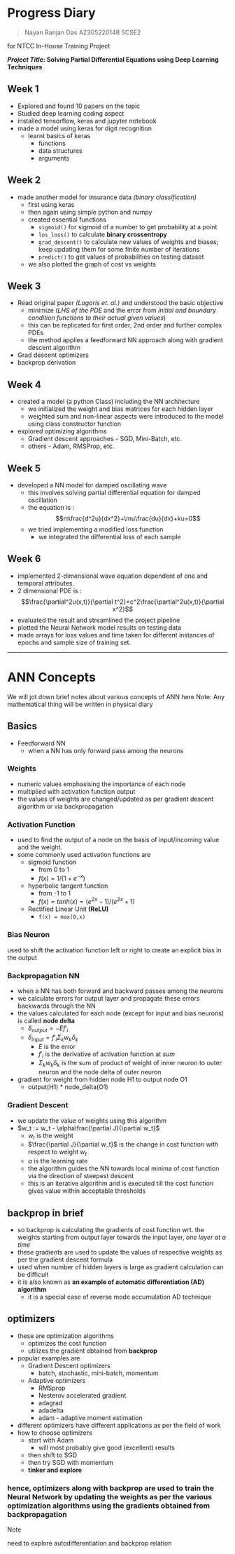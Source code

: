 # Progress Diary

>Nayan Ranjan Das
>A2305220148
>5CSE2

for NTCC In-House Training Project

***Project Title*: Solving Partial Differential Equations using Deep Learning Techniques**

## Week 1
* Explored and found 10 papers on the topic
* Studied deep learning coding aspect
* installed tensorflow, keras and jupyter notebook
* made a model using keras for digit recognition
	* learnt basics of keras
		* functions
		* data structures
		* arguments

## Week 2
* made another model for insurance data *(binary classification)* 
	* first using keras
	* then again using simple python and numpy
	* created essential functions
		* ```sigmoid()``` for sigmoid of a number to get probability at a point
		* ```los_loss()``` to calculate **binary crossentropy**
		* ```grad_descent()``` to calculate new values of weights and biases; keep updating them for some finite number of iterations
		* ```predict()``` to get values of probabilities on testing dataset
	* we also plotted the graph of cost vs weights

## Week 3
* Read original paper *(Lagaris et. al.)* and understood the basic objective
	* minimize (*LHS of the PDE* and the error from *initial and boundary condition functions to their actual given values*)
	* this can be replicated for first order, 2nd order and further complex PDEs
	* the method applies a feedforward NN approach along with gradient descent algorithm
* Grad descent optimizers
* backprop derivation

## Week 4
- created a model (a python Class) including the NN architecture
	- we initialized the weight and bias matrices for each hidden layer
	- weighted sum and non-linear aspects were introduced to the model using class constructor function
- explored optimizing algorithms
	- Gradient descent approaches - SGD, Mini-Batch, etc.
	- others - Adam, RMSProp, etc.

## Week 5
- developed a NN model for damped oscillating wave
	- this involves solving partial differential equation for damped oscillation
	- the equation is : $$m\frac{d^2u}{dx^2}+\mu\frac{du}{dx}+ku=0$$
	- we tried implementing a modified loss function 
		- we integrated the differential loss of each sample

## Week 6
- implemented 2-dimensional wave equation dependent of one  and temporal attributes.
- 2 dimensional PDE is : $$\frac{\partial^2u(x,t)}{\partial t^2}=c^2\frac{\partial^2u(x,t)}{\partial x^2}$$
- evaluated the result and streamlined the project pipeline
- plotted the Neural Network model results on testing data
- made arrays for loss values and time taken for different instances of epochs and sample size of training set.

---
# ANN Concepts
We will jot down brief notes about various concepts of ANN here
Note: Any mathematical thing will be written in physical diary

## Basics
* Feedforward NN
	* when a NN has only forward pass among the neurons

### Weights
* numeric values emphasising the importance of each node
* multiplied with activation function output 
* the values of weights are changed/updated as per gradient descent algorithm or via backpropagation

### Activation Function
* used to find the output of a node on the basis of input/incoming value and the weight.
* some commonly used activation functions are
	* sigmoid function
		* from 0 to 1
		* $f(x) = 1/(1+e^{-x})$
	* hyperbolic tangent function 
		* from -1 to 1
		* $f(x) = tanh(x) = (e^{2x}-1)/(e^{2x}+1)$
	* Rectified Linear Unit **(ReLU)** 
		* ```f(x) = max(0,x)```

### Bias Neuron
used to shift the activation function left or right to create an explicit bias in the output

### Backpropagation NN
* when a NN has both forward and backward passes among the neurons
* we calculate errors for output layer and propagate these errors backwards through the NN
* the values calculated for each node (except for input and bias neurons) is called **node delta**
	* $\delta_{output} = -Ef'_{i}$
	* $\delta_{input} = f'_{i}\Sigma_kw_k\delta_k$ 
		* $E$ is the error
		* $f'_{i}$ is the derivative of activation function at $sum$
		* $\Sigma_kw_k\delta_k$ is the sum of product of weight of inner neuron to outer neuron and the node delta of outer neuron
* gradient for weight from hidden node H1 to output node O1
	* output(H1) * node_delta(O1)

### Gradient Descent
* we update the value of weights using this algorithm
* $w_t := w_t - \alpha\frac{\partial J}{\partial w_t}$
	* $w_t$ is the weight 
	* $\frac{\partial J}{\partial w_t}$ is the change in cost function with respect to weight $w_t$
	* $\alpha$ is the learning rate
	* the algorithm guides the NN towards local minima of cost function via the direction of steepest descent
	* this is an iterative algorithm and is executed till the cost function gives value within acceptable thresholds

## backprop in brief
* so backprop is calculating the gradients of cost function wrt. the weights starting from output layer towards the input layer, *one layer at a time*
* these gradients are used to update the values of respective weights as per the gradient descent formula
* used when number of hidden layers is large as gradient calculation can be difficult
* it is also known as **an example of automatic differentiation (AD) algorithm**
	* it is a special case of reverse mode accumulation AD technique 


## optimizers
* these are optimization algorithms
	* optimizes the cost function
	* utilizes the gradient obtained from **backprop**
* popular examples are
	* Gradient Descent optimizers
		* batch, stochastic, mini-batch, momentum
	* Adaptive optimizers
		* RMSprop
		* Nesterov accelerated gradient
		* adagrad
		* adadelta
		* adam - adaptive moment estimation
* different optimizers have different applications as per the field of work
* how to choose optimizers
	* start with Adam
		* will most probably give good (excellent) results
	* then shift to SGD
	* then try SGD with momentum
	* **tinker and explore**

### hence, optimizers along with backprop are used to train the Neural Network by updating the weights as per the various optimization algorithms using the gradients obtained from backpropagation

>[!NOTE]
>need to explore autodifferentiation and backprop relation
